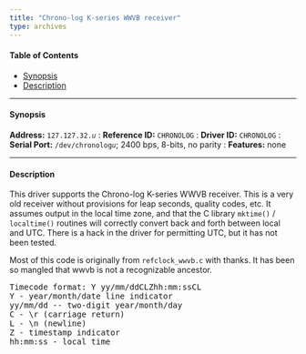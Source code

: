 ```yaml
---
title: "Chrono-log K-series WWVB receiver"
type: archives
---
```


#### Table of Contents

*   [Synopsis](/documentation/drivers/driver32/#synopsis)
*   [Description](/documentation/drivers/driver32/#description)

* * *

#### Synopsis

**Address:** <code>127.127.32._u_</code>
: **Reference ID:** `CHRONOLOG`
: **Driver ID:** `CHRONOLOG`
: **Serial Port:** <code>/dev/chronolog*u*</code>; 2400 bps, 8-bits, no parity
: **Features:** none

* * *

#### Description

This driver supports the Chrono-log K-series WWVB receiver. This is a very old receiver without provisions for leap seconds, quality codes, etc. It assumes output in the local time zone, and that the C library `mktime()` / `localtime()` routines will correctly convert back and forth between local and UTC. There is a hack in the driver for permitting UTC, but it has not been tested.

Most of this code is originally from `refclock_wwvb.c` with thanks. It has been so mangled that wwvb is not a recognizable ancestor.

<pre>Timecode format: Y yy/mm/ddCLZhh:mm:ssCL
Y - year/month/date line indicator
yy/mm/dd -- two-digit year/month/day
C - \r (carriage return)
L - \n (newline)
Z - timestamp indicator
hh:mm:ss - local time
</pre>
